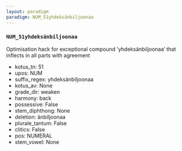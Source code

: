 ```yaml
---
layout: paradigm
paradigm: NUM_51yhdeksänbiljoonaa
---
```

### ` NUM_51yhdeksänbiljoonaa `

Optimisation hack for exceptional compound ’yhdeksänbiljoonaa’ that inflects in all parts with agreement
* kotus_tn: 51
* upos: NUM
* suffix_regex: yhdeksänbiljoonaa
* kotus_av: None
* grade_dir: weaken
* harmony: back
* possessive: False
* stem_diphthong: None
* deletion: änbiljoonaa
* plurale_tantum: False
* clitics: False
* pos: NUMERAL
* stem_vowel: None
